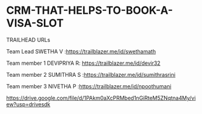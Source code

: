 # CRM-THAT-HELPS-TO-BOOK-A-VISA-SLOT

TRAILHEAD URLs

Team Lead SWETHA V       :https://trailblazer.me/id/swethamath

Team member 1 DEVIPRIYA R: https://trailblazer.me/id/devir32

Team member 2 SUMITHRA S :https://trailblazer.me/id/sumithrasrini

Team member 3 NIVETHA P  :https://trailblazer.me/id/npoothumani

https://drive.google.com/file/d/1PAkm0aXcPRMbed1nGiRteM5ZNqtna4My/view?usp=drivesdk
